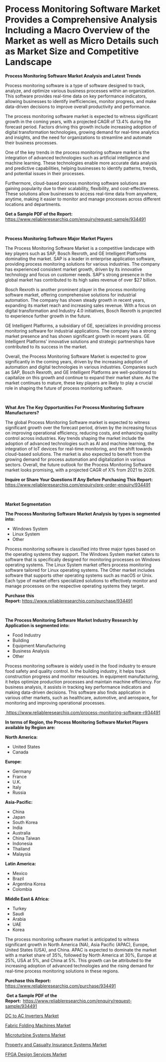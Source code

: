 <p><h1>Process Monitoring Software Market Provides a Comprehensive Analysis Including a Macro Overview of the Market as well as Micro Details such as Market Size and Competitive Landscape</h1></p><p><strong>Process Monitoring Software Market Analysis and Latest Trends</strong></p>
<p><p>Process monitoring software is a type of software designed to track, analyze, and optimize various business processes within an organization. This software provides real-time data on key performance indicators, allowing businesses to identify inefficiencies, monitor progress, and make data-driven decisions to improve overall productivity and performance.</p><p>The process monitoring software market is expected to witness significant growth in the coming years, with a projected CAGR of 13.4% during the forecast period. Factors driving this growth include increasing adoption of digital transformation technologies, growing demand for real-time analytics and insights, and the need for organizations to streamline and automate their business processes.</p><p>One of the key trends in the process monitoring software market is the integration of advanced technologies such as artificial intelligence and machine learning. These technologies enable more accurate data analysis and predictive capabilities, helping businesses to identify patterns, trends, and potential issues in their processes.</p><p>Furthermore, cloud-based process monitoring software solutions are gaining popularity due to their scalability, flexibility, and cost-effectiveness. These solutions allow businesses to access real-time data from anywhere, anytime, making it easier to monitor and manage processes across different locations and departments.</p></p>
<p><strong>Get a Sample PDF of the Report:&nbsp;</strong> <a href="https://www.reliableresearchiq.com/enquiry/request-sample/934491">https://www.reliableresearchiq.com/enquiry/request-sample/934491</a></p>
<p>&nbsp;</p>
<p><strong>Process Monitoring Software Major Market Players</strong></p>
<p><p>The Process Monitoring Software Market is a competitive landscape with key players such as SAP, Bosch Rexroth, and GE Intelligent Platforms dominating the market. SAP is a leader in enterprise application software, providing process monitoring solutions for various industries. The company has experienced consistent market growth, driven by its innovative technology and focus on customer needs. SAP's strong presence in the global market has contributed to its high sales revenue of over $27 billion.</p><p>Bosch Rexroth is another prominent player in the process monitoring software market, offering comprehensive solutions for industrial automation. The company has shown steady growth in recent years, expanding its market reach and increasing sales revenue. With a focus on digital transformation and Industry 4.0 initiatives, Bosch Rexroth is projected to experience further growth in the future.</p><p>GE Intelligent Platforms, a subsidiary of GE, specializes in providing process monitoring software for industrial applications. The company has a strong market presence and has shown significant growth in recent years. GE Intelligent Platforms' innovative solutions and strategic partnerships have contributed to its success in the market.</p><p>Overall, the Process Monitoring Software Market is expected to grow significantly in the coming years, driven by the increasing adoption of automation and digital technologies in various industries. Companies such as SAP, Bosch Rexroth, and GE Intelligent Platforms are well-positioned to capitalize on this growth and continue to expand their market share. As the market continues to mature, these key players are likely to play a crucial role in shaping the future of process monitoring software.</p></p>
<p>&nbsp;</p>
<p><strong>What Are The Key Opportunities For Process Monitoring Software Manufacturers?</strong></p>
<p><p>The global Process Monitoring Software market is expected to witness significant growth over the forecast period, driven by the increasing focus on improving operational efficiency, reducing costs, and enhancing quality control across industries. Key trends shaping the market include the adoption of advanced technologies such as AI and machine learning, the integration of IoT devices for real-time monitoring, and the shift towards cloud-based solutions. The market is also expected to benefit from the growing demand for process automation and digitalization in various sectors. Overall, the future outlook for the Process Monitoring Software market looks promising, with a projected CAGR of X% from 2021 to 2026.</p></p>
<p><strong>Inquire or Share Your Questions If Any Before Purchasing This Report:</strong> <a href="https://www.reliableresearchiq.com/enquiry/pre-order-enquiry/934491">https://www.reliableresearchiq.com/enquiry/pre-order-enquiry/934491</a></p>
<p>&nbsp;</p>
<p><strong>Market Segmentation</strong></p>
<p><strong>The Process Monitoring Software Market Analysis by types is segmented into:</strong></p>
<p><ul><li>Windows System</li><li>Linux System</li><li>Other</li></ul></p>
<p><p>Process monitoring software is classified into three major types based on the operating systems they support. The Windows System market caters to software that is specifically designed for monitoring processes on Windows operating systems. The Linux System market offers process monitoring software tailored for Linux operating systems. The Other market includes software that supports other operating systems such as macOS or Unix. Each type of market offers specialized solutions to effectively monitor and manage processes on the respective operating systems they target.</p></p>
<p><strong>Purchase this Report:&nbsp;</strong><a href="https://www.reliableresearchiq.com/purchase/934491">https://www.reliableresearchiq.com/purchase/934491</a></p>
<p>&nbsp;</p>
<p><strong>The Process Monitoring Software Market Industry Research by Application is segmented into:</strong></p>
<p><ul><li>Food Industry</li><li>Building</li><li>Equipment Manufacturing</li><li>Business Analysis</li><li>Other</li></ul></p>
<p><p>Process monitoring software is widely used in the food industry to ensure food safety and quality control. In the building industry, it helps track construction progress and monitor resources. In equipment manufacturing, it helps optimize production processes and maintain machine efficiency. For business analysis, it assists in tracking key performance indicators and making data-driven decisions. This software also finds application in various other markets, such as healthcare, automotive, and aerospace, for monitoring and improving operational processes.</p></p>
<p><a href="https://www.reliableresearchiq.com/process-monitoring-software-r934491">&nbsp;https://www.reliableresearchiq.com/process-monitoring-software-r934491</a></p>
<p><strong>In terms of Region, the Process Monitoring Software Market Players available by Region are:</strong></p>
<p>
    <p> <strong> North America: </strong>
        <ul>
            <li>United States</li>
            <li>Canada</li>
        </ul>
        </p> 
    <p> <strong> Europe: </strong>
        <ul>
            <li>Germany</li>
            <li>France</li>
            <li>U.K.</li>
            <li>Italy</li>
            <li>Russia</li>
        </ul>
        </p> 
    <p> <strong> Asia-Pacific: </strong>
        <ul>
            <li>China</li>
            <li>Japan</li>
            <li>South Korea</li>
            <li>India</li>
            <li>Australia</li>
            <li>China Taiwan</li>
            <li>Indonesia</li>
            <li>Thailand</li>
            <li>Malaysia</li>
        </ul>
        </p> 
    <p> <strong> Latin America: </strong>
        <ul>
            <li>Mexico</li>
            <li>Brazil</li>
            <li>Argentina Korea</li>
            <li>Colombia</li>
        </ul>
        </p> 
    <p> <strong> Middle East & Africa: </strong>
        <ul>
            <li>Turkey</li>
            <li>Saudi</li>
            <li>Arabia</li>
            <li>UAE</li>
            <li>Korea</li>
        </ul>
    </p>
    </p>
<p><p>The process monitoring software market is anticipated to witness significant growth in North America (NA), Asia Pacific (APAC), Europe, United States (USA), and China. APAC is expected to dominate the market with a market share of 35%, followed by North America at 30%, Europe at 25%, USA at 5%, and China at 5%. This growth can be attributed to the increasing adoption of advanced technologies and the rising demand for real-time process monitoring solutions in these regions.</p></p>
<p><strong>Purchase this Report: </strong><a href="https://www.reliableresearchiq.com/purchase/934491">https://www.reliableresearchiq.com/purchase/934491</a></p>
<p>&nbsp;<strong>Get a Sample PDF of the Report:&nbsp;&nbsp;</strong><a href="https://www.reliableresearchiq.com/enquiry/request-sample/934491">https://www.reliableresearchiq.com/enquiry/request-sample/934491</a></p>
<p><strong></strong></p>
<p><p><a href="https://medium.com/@henrysullivan626/insights-into-the-dc-to-ac-inverters-market-market-players-market-size-geographical-regions-and-6205f58a01c1">DC to AC Inverters Market</a></p><p><a href="https://medium.com/@zayunoz657456/evaluating-global-fabric-folding-machines-market-trends-and-growth-opportunities-by-region-type-60ff21cd6d19">Fabric Folding Machines Market</a></p><p><a href="https://medium.com/@aureliarice/microturbine-systems-market-outlook-complete-industry-analysis-2024-to-2031-40e6269c2ddb">Microturbine Systems Market</a></p><p><a href="https://github.com/evanArnold06/Market-Research-Report-List-1/blob/main/property-and-casualty-insurance-systems-market.md">Property and Casualty Insurance Systems Market</a></p><p><a href="https://github.com/nairnboy/Market-Research-Report-List-1/blob/main/fpga-design-services-market.md">FPGA Design Services Market</a></p></p>